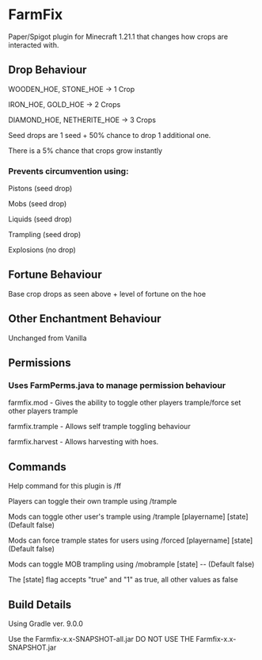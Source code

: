 # FarmFix
Paper/Spigot plugin for Minecraft 1.21.1 that changes how crops are interacted with.

## Drop Behaviour
 
WOODEN_HOE, STONE_HOE -> 1 Crop

IRON_HOE, GOLD_HOE -> 2 Crops

DIAMOND_HOE, NETHERITE_HOE -> 3 Crops


Seed drops are 1 seed + 50% chance to drop 1 additional one.

There is a 5% chance that crops grow instantly

### Prevents circumvention using:

Pistons (seed drop)

Mobs (seed drop)

Liquids (seed drop)

Trampling (seed drop)

Explosions (no drop)

## Fortune Behaviour

Base crop drops as seen above + level of fortune on the hoe

## Other Enchantment Behaviour

Unchanged from Vanilla

## Permissions
### Uses FarmPerms.java to manage permission behaviour

farmfix.mod - Gives the ability to toggle other players trample/force set other players trample

farmfix.trample - Allows self trample toggling behaviour

farmfix.harvest - Allows harvesting with hoes.

## Commands
Help command for this plugin is /ff

Players can toggle their own trample using /trample

Mods can toggle other user's trample using /trample [playername] [state] (Default false)

Mods can force trample states for users using /forced [playername] [state] (Default false)

Mods can toggle MOB trampling using /mobrample [state] -- (Default false)

The [state] flag accepts "true" and "1" as true, all other values as false

## Build Details

Using Gradle ver. 9.0.0

Use the Farmfix-x.x-SNAPSHOT-all.jar
DO NOT USE THE Farmfix-x.x-SNAPSHOT.jar
